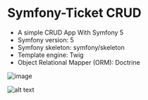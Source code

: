 # Symfony-Ticket CRUD
  
  <ul>
  <li>A simple CRUD App With Symfony 5 </li>
  <li>Symfony version: 5</li>
  <li>Symfony skeleton: symfony/skeleton</li>
  <li>Template engine: Twig</li>
  <li>Object Relational Mapper (ORM): Doctrine</li>
</ul>

  

![image](https://user-images.githubusercontent.com/74569011/152699886-31529597-81ca-4fe9-8c05-2d43334cf4e1.png)


![alt text](http://url/to/img.png)
